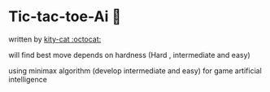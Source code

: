# Tic-tac-toe-Ai :game_die:
written by [kity-cat :octocat:](https://github.com/Erfan-ram)

will find best move depends on hardness (Hard , intermediate and easy)

using minimax algorithm (develop intermediate and easy) for game artificial intelligence
